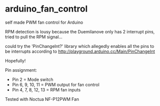 # arduino_fan_control
self made PWM fan control for Arduino 

RPM detection is lousy because the Duemilanove only has 2 interrupt pins, tried to pull the RPM signal...

could try the 'PinChangeInt?' library which allegedly enables all the pins to be interrupts according to http://playground.arduino.cc/Main/PinChangeInt

Hopefully!

Pin assignment:

* Pin 2 = Mode switch
* Pin 6, 9, 10, 11 = PWM output for fan control
* Pin 4, 7, 8, 12, 13 = RPM fan inputs

Tested with Noctua NF-P12PWM Fan
